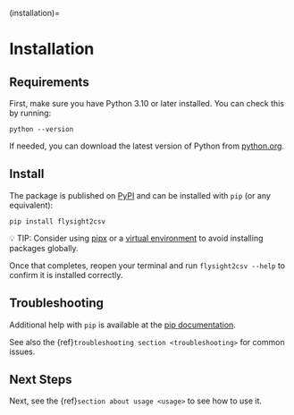 (installation)=

# Installation

## Requirements

First, make sure you have Python 3.10 or later installed. You can check this by running:

`python --version`

If needed, you can download the latest version of Python from [python.org](https://www.python.org/downloads/).

## Install

The package is published on [PyPI](https://pypi.org/project/flysight2csv/) and can be installed with `pip` (or any equivalent):

```shell
pip install flysight2csv
```

💡 TIP: Consider using [pipx](https://pipxproject.github.io/pipx/) or a
[virtual environment](https://docs.python.org/3/tutorial/venv.html) to avoid installing packages globally.

Once that completes, reopen your terminal and run `flysight2csv --help` to confirm it is installed correctly.

## Troubleshooting

Additional help with `pip` is available at the [pip documentation](https://pip.pypa.io/en/stable/installation/).

See also the {ref}`troubleshooting section <troubleshooting>` for common issues.

## Next Steps

Next, see the {ref}`section about usage <usage>` to see how to use it.

